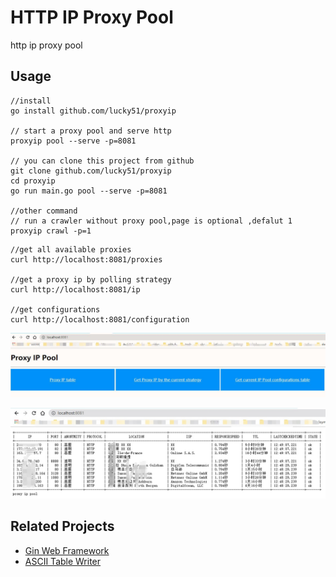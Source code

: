 # HTTP IP Proxy Pool

http ip proxy pool
## Usage
```shell
//install
go install github.com/lucky51/proxyip

// start a proxy pool and serve http
proxyip pool --serve -p=8081

// you can clone this project from github
git clone github.com/lucky51/proxyip
cd proxyip
go run main.go pool --serve -p=8081

//other command 
// run a crawler without proxy pool,page is optional ,defalut 1
proxyip crawl -p=1 
```

```shell
//get all available proxies
curl http://localhost:8081/proxies

//get a proxy ip by polling strategy
curl http://localhost:8081/ip

//get configurations
curl http://localhost:8081/configuration
```

![home page](https://github.com/lucky51/proxyip/blob/main/screenshots/home.jpg)

![get all proxies](https://github.com/lucky51/proxyip/blob/main/screenshots/getall.jpg)

## Related Projects

* [Gin Web Framework](https://github.com/gin-gonic/gin) 
* [ASCII Table Writer](https://github.com/olekukonko/tablewriter)
